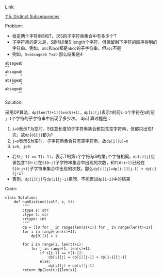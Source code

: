 Link: 

[115. Distinct Subsequences](https://leetcode.com/problems/distinct-subsequences/description/)

Problem:

- 给定两个字符串S和T，求S的子字符串集合中有多少个T
- 子字符串的定义是，S删除0至S.length个字符，但保留剩下字符的顺序得到的字符串。例如，`abc`和`acd`都是`abcd`的子字符串，但`adc`不是
- 例如，`S=absageab T=ab` 那么结果是4
```
absageab
^^
absageab
^      ^
absageab
   ^   ^
absageab
      ^^
```

Solution:

采用DP算法，`dp[len(T)+1][len(S)+1]`，`dp[i][j]`表示`T`的前`i-1`个字符在`S`的前`j-1`个字符的子字符串中出现了多少次。
dp计算过程是：
1. `i=0`表示T为空时，S任意长度的子字符串集合都包含空字符串，但都只出现1次，故`dp[0][j]`都为1
2. `j=0`表示S为空时，子字符串集合只有空字符串，故`dp[i][0]=0`
3. `i>0, j>0`:
  - 若`S[j-1] == T[i-1]`，表示T的第`i`个字符与S的第`j`个字符相同，`dp[i][j]`应该包含`T[0:i]`在`S[0:j]`子字符串集合中出现的次数，和`T[0:i+1]`已经在`S[0:j+1]`子字符串集合中出现的次数，那么`dp[i][j]=dp[i-1][j-1] + dp[i][j-1]`
  - 否则，`dp[i][j]`与`dp[i][j-1]`相同，不能累加`dp[i-1]`中的结果
  
Code:
```
class Solution:
    def numDistinct(self, s, t):
        """
        :type s: str
        :type t: str
        :rtype: int
        """
        dp = [[0 for _ in range(len(s)+1)] for _ in range(len(t)+1)]
        for i in range(len(s)+1):
            dp[0][i] = 1
            
        for i in range(1, len(t)+1):
            for j in range(1, len(s)+1):
                if s[j-1] == t[i-1]:
                    dp[i][j] = dp[i][j-1] + dp[i-1][j-1]
                else:
                    dp[i][j] = dp[i][j-1]
        return dp[len(t)][len(s)]
```
